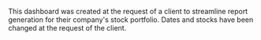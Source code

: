 This dashboard was created at the request of a client to streamline report generation for their company's stock portfolio. Dates and stocks have been changed at the request of the client.
